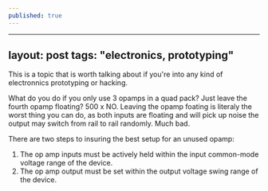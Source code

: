```yaml
---
published: true
---
```

---
layout: post
tags: "electronics, prototyping"
---

This is a topic that is worth talking about if you're into any kind of electronnics prototyping or hacking.

What do you do if you only use 3 opamps in a quad pack? Just leave the fourth opamp floating? 500 x NO. Leaving the opamp foating is literaly the worst thing you can do, as both inputs are floating and will pick up noise the output may switch from rail to rail randomly. Much bad. 

There are two steps to insuring the best setup for an unused opamp:
1. The op amp inputs must be actively held within the input common-mode voltage range of the device. 
2. The op amp output must be set within the output voltage swing range of the device.
